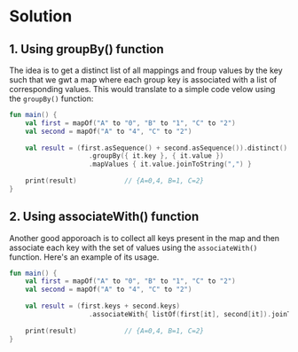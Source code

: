 
# Solution
## 1. Using groupBy() function
The idea is to get a distinct list of all mappings and froup values by the key such that we gwt a map where each group key is associated with a list of corresponding values. This would translate to a simple code velow using the `groupBy()` function:

```kotlin
fun main() {
    val first = mapOf("A" to "0", "B" to "1", "C" to "2")
    val second = mapOf("A" to "4", "C" to "2")
 
    val result = (first.asSequence() + second.asSequence()).distinct()
                    .groupBy({ it.key }, { it.value })
                    .mapValues { it.value.joinToString(",") }
 
    print(result)            // {A=0,4, B=1, C=2}
}
```

## 2. Using associateWith() function
Another good apporoach is to collect all keys present in the map and then associate each key with the set of values using the `associateWith()` function. Here's an example of its usage.

```kotlin
fun main() {
    val first = mapOf("A" to "0", "B" to "1", "C" to "2")
    val second = mapOf("A" to "4", "C" to "2")
 
    val result = (first.keys + second.keys)
                    .associateWith{ listOf(first[it], second[it]).joinToString() }
 
    print(result)            // {A=0,4, B=1, C=2}
}
```